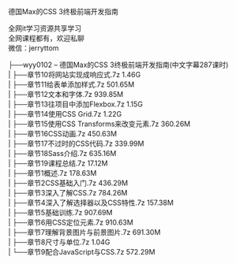 德国Max的CSS 3终极前端开发指南

全网it学习资源共享学习<br>全网课程都有，欢迎私聊<br>微信：jerryttom<br>

├──wyy0102 – 德国Max的CSS 3终极前端开发指南(中文字幕287课时)<br> | ├──章节10将网站实现成响应式.7z 1.46G<br> | ├──章节11给表单添加样式.7z 501.65M<br> | ├──章节12文本和字体.7z 939.85M<br> | ├──章节13往项目中添加Flexbox.7z 1.15G<br> | ├──章节14使用CSS Grid.7z 1.22G<br> | ├──章节15使用CSS Transforms来改变元素.7z 360.26M<br> | ├──章节16CSS动画.7z 450.63M<br> | ├──章节17不过时的CSS代码.7z 339.99M<br> | ├──章节18Sass介绍.7z 635.16M<br> | ├──章节19课程总结.7z 17.12M<br> | ├──章节1概述.7z 178.63M<br> | ├──章节2CSS基础入门.7z 436.29M<br> | ├──章节3深入了解CSS.7z 784.26M<br> | ├──章节4深入了解选择器以及CSS特性.7z 157.38M<br> | ├──章节5基础训练.7z 907.69M<br> | ├──章节6用CSS定位元素.7z 910.63M<br> | ├──章节7理解背景图片与前景图片.7z 691.30M<br> | ├──章节8尺寸与单位.7z 1.04G<br> | └──章节9配合JavaScript与CSS.7z 572.29M